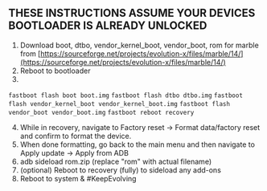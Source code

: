 ## THESE INSTRUCTIONS ASSUME YOUR DEVICES BOOTLOADER IS ALREADY UNLOCKED

1. Download boot, dtbo, vendor_kernel_boot, vendor_boot, rom for marble from [https://sourceforge.net/projects/evolution-x/files/marble/14/](https://sourceforge.net/projects/evolution-x/files/marble/14/)
2. Reboot to bootloader
3.
```fastboot flash boot boot.img```
```fastboot flash dtbo dtbo.img```
```fastboot flash vendor_kernel_boot vendor_kernel_boot.img```
```fastboot flash vendor_boot vendor_boot.img```
```fastboot reboot recovery```

4. While in recovery, navigate to Factory reset -> Format data/factory reset and confirm to format the device.
5. When done formatting, go back to the main menu and then navigate to Apply update -> Apply from ADB
6. adb sideload rom.zip (replace "rom" with actual filename)
7. (optional) Reboot to recovery (fully) to sideload any add-ons
8. Reboot to system & #KeepEvolving
